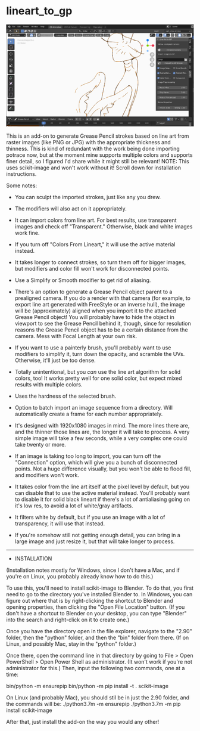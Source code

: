 # lineart_to_gp

![example](linegp-example.png)

This is an add-on to generate Grease Pencil strokes based on line art from raster images (like PNG or JPG) with the appropriate thickness and thinness. This is kind of redundant with the work being done importing potrace now, but at the moment mine supports multiple colors and supports finer detail, so I figured I'd share while it might still be relevant!
NOTE: This uses scikit-image and won't work without it! Scroll down for installation instructions.

Some notes:

- You can sculpt the imported strokes, just like any you drew.

- The modifiers will also act on it appropriately. 

- It can import colors from line art. For best results, use transparent images and check off "Transparent." Otherwise, black and white images work fine.

- If you turn off "Colors From Lineart," it will use the active material instead.

- It takes longer to connect strokes, so turn them off for bigger images, but modifiers and color fill won't work for disconnected points.

- Use a Simplify or Smooth modifier to get rid of aliasing.

- There's an option to generate a Grease Pencil object parent to a prealigned camera. If you do a render with that camera (for example, to export line art generated with FreeStyle or an inverse hull), the image will be (approximately) aligned when you import it to the attached Grease Pencil object! You will probably have to hide the object in viewport to see the Grease Pencil behind it, though, since for resolution reasons the Grease Pencil object has to be a certain distance from the camera. Mess with Focal Length at your own risk.

- If you want to use a painterly brush, you'll probably want to use modifiers to simplify it, turn down the opacity, and scramble the UVs. Otherwise, it'll just be too dense.

- Totally unintentional, but you *can* use the line art algorithm for solid colors, too! It works pretty well for one solid color, but expect mixed results with multiple colors.

- Uses the hardness of the selected brush.

- Option to batch import an image sequence from a directory. Will automatically create a frame for each number appropriately.

- It's designed with 1920x1080 images in mind. The more lines there are, and the thinner those lines are, the longer it will take to process. A very simple image will take a few seconds, while a very complex one could take twenty or more.

- If an image is taking too long to import, you can turn off the "Connection" option, which will give you a bunch of disconnected points. Not a huge difference visually, but you won't be able to flood fill, and modifiers won't work.

- It takes color from the line art itself at the pixel level by default, but you can disable that to use the active material instead. You'll probably want to disable it for solid black lineart if there's a lot of antialiasing going on it's low res, to avoid a lot of white/gray artifacts.

- It filters white by default, but if you use an image with a lot of transparency, it will use that instead.

- If you're somehow still not getting enough detail, you can bring in a large image and just resize it, but that will take longer to process. 

---

- INSTALLATION

(Installation notes mostly for Windows, since I don't have a Mac, and if you're on Linux, you probably already know how to do this.)

To use this, you'll need to install scikit-image to Blender. To do that, you first need to go to the directory you've installed Blender to. In Windows, you can figure out where that is by right-clicking the shortcut to Blender and opening properties, then clicking the "Open File Location" button. (If you don't have a shortcut to Blender on your desktop, you can type "Blender" into the search and right-click on it to create one.)

Once you have the directory open in the file explorer, navigate to the "2.90" folder, then the "python" folder, and then the "bin" folder from there. (If on Linux, and possibly Mac, stay in the "python" folder.)

Once there, open the command line in that directory by going to File > Open PowerShell > Open Power Shell as administrator. (It won't work if you're not administrator for this.) Then, input the following two commands, one at a time:

bin/python -m ensurepip
bin/python -m pip install -t . scikit-image

On Linux (and probably Mac), you should stil be in just the 2.90 folder, and the commands will be:
./python3.7m -m ensurepip
./python3.7m -m pip install scikit-image

After that, just install the add-on the way you would any other!
